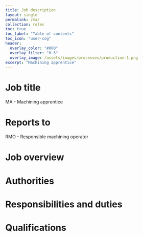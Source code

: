 ```yaml
---
title: Job description
layout: single
permalink: /ma/
collection: roles
toc: true
toc_label: "Table of contents"
toc_icon: "user-cog"
header:
  overlay_color: "#000"
  overlay_filter: "0.5"
  overlay_image: /assets/images/processes/production-1.png
excerpt: "Machining apprentice"
---
```

# Job title
MA - Machining apprentice

# Reports to
RMO - Responsible machining operator

# Job overview

# Authorities

# Responsibilities and duties

# Qualifications
